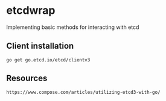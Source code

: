 # etcdwrap
Implementing basic methods for interacting with etcd

## Client installation 
```
go get go.etcd.io/etcd/clientv3
```

## Resources
```
https://www.compose.com/articles/utilizing-etcd3-with-go/
```

